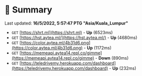 # 📖 Summary
Last updated: **16/5/2022, 5:57:47 PTG "Asia/Kuala_Lumpur"**

- `GET` [https://shrt.ml](https://shrt.ml) - **Up** (6523ms)
- `GET` [https://hst.aytea.ml/](https://hst.aytea.ml/) - **Up** (4680ms)
- `GET` [https://color.aytea.ml/4b31d6.png](https://color.aytea.ml/4b31d6.png) - **Up** (1172ms)
- `GET` [https://memeapi.aytea14.repl.co/gimme](https://memeapi.aytea14.repl.co/gimme) - **Down** (890ms)
- `GET` [https://teledrivemy.herokuapp.com/dashboard](https://teledrivemy.herokuapp.com/dashboard) - **Up** (232ms)

